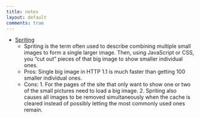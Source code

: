 ```yaml
---
title: notes
layout: default
comments: true
---
```


* [Spriting](https://http2-explained.haxx.se/content/en/part3.html#31-spriting)  
  - Spriting is the term often used to describe combining multiple small images to form a single larger image. Then, using JavaScript or CSS, you “cut out” pieces of that big image to show smaller individual ones.  
  - Pros: Single big image in HTTP 1.1 is much faster than getting 100 smaller individual ones.
  - Cons: 1. For the pages of the site that only want to show one or two of the small pictures need to load a big image. 2. Spriting also causes all images to be removed simultaneously when the cache is cleared instead of possibly letting the most commonly used ones remain.
